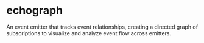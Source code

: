 # echograph
An event emitter that tracks event relationships, creating a directed graph of subscriptions to visualize and analyze event flow across emitters.
